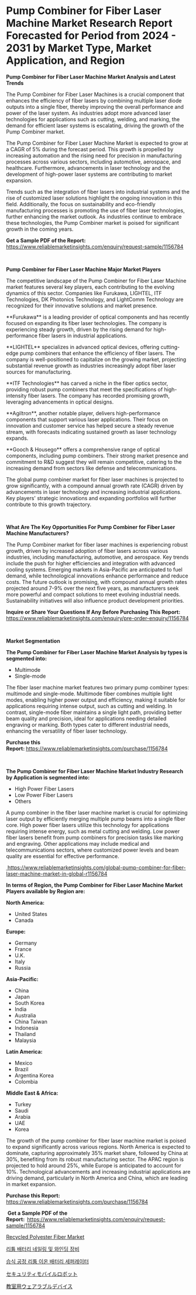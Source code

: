 <p><h1>Pump Combiner for Fiber Laser Machine Market Research Report Forecasted for Period from 2024 -  2031 by Market Type, Market Application, and Region</h1></p><p><strong>Pump Combiner for Fiber Laser Machine Market Analysis and Latest Trends</strong></p>
<p><p>The Pump Combiner for Fiber Laser Machines is a crucial component that enhances the efficiency of fiber lasers by combining multiple laser diode outputs into a single fiber, thereby improving the overall performance and power of the laser system. As industries adopt more advanced laser technologies for applications such as cutting, welding, and marking, the demand for efficient laser systems is escalating, driving the growth of the Pump Combiner market.</p><p>The Pump Combiner for Fiber Laser Machine Market is expected to grow at a CAGR of 5% during the forecast period. This growth is propelled by increasing automation and the rising need for precision in manufacturing processes across various sectors, including automotive, aerospace, and healthcare. Furthermore, advancements in laser technology and the development of high-power laser systems are contributing to market expansion. </p><p>Trends such as the integration of fiber lasers into industrial systems and the rise of customized laser solutions highlight the ongoing innovation in this field. Additionally, the focus on sustainability and eco-friendly manufacturing processes is promoting the use of fiber laser technologies, further enhancing the market outlook. As industries continue to embrace these technologies, the Pump Combiner market is poised for significant growth in the coming years.</p></p>
<p><strong>Get a Sample PDF of the Report:&nbsp;</strong> <a href="https://www.reliablemarketinsights.com/enquiry/request-sample/1156784">https://www.reliablemarketinsights.com/enquiry/request-sample/1156784</a></p>
<p>&nbsp;</p>
<p><strong>Pump Combiner for Fiber Laser Machine Major Market Players</strong></p>
<p><p>The competitive landscape of the Pump Combiner for Fiber Laser Machine market features several key players, each contributing to the evolving dynamics of this sector. Companies like Furukawa, LIGHTEL, ITF Technologies, DK Photonics Technology, and LightComm Technology are recognized for their innovative solutions and market presence. </p><p>**Furukawa** is a leading provider of optical components and has recently focused on expanding its fiber laser technologies. The company is experiencing steady growth, driven by the rising demand for high-performance fiber lasers in industrial applications. </p><p>**LIGHTEL** specializes in advanced optical devices, offering cutting-edge pump combiners that enhance the efficiency of fiber lasers. The company is well-positioned to capitalize on the growing market, projecting substantial revenue growth as industries increasingly adopt fiber laser sources for manufacturing.</p><p>**ITF Technologies** has carved a niche in the fiber optics sector, providing robust pump combiners that meet the specifications of high-intensity fiber lasers. The company has recorded promising growth, leveraging advancements in optical designs.</p><p>**Agiltron**, another notable player, delivers high-performance components that support various laser applications. Their focus on innovation and customer service has helped secure a steady revenue stream, with forecasts indicating sustained growth as laser technology expands.</p><p>**Gooch & Housego** offers a comprehensive range of optical components, including pump combiners. Their strong market presence and commitment to R&D suggest they will remain competitive, catering to the increasing demand from sectors like defense and telecommunications.</p><p>The global pump combiner market for fiber laser machines is projected to grow significantly, with a compound annual growth rate (CAGR) driven by advancements in laser technology and increasing industrial applications. Key players' strategic innovations and expanding portfolios will further contribute to this growth trajectory.</p></p>
<p>&nbsp;</p>
<p><strong>What Are The Key Opportunities For Pump Combiner for Fiber Laser Machine Manufacturers?</strong></p>
<p><p>The Pump Combiner market for fiber laser machines is experiencing robust growth, driven by increased adoption of fiber lasers across various industries, including manufacturing, automotive, and aerospace. Key trends include the push for higher efficiencies and integration with advanced cooling systems. Emerging markets in Asia-Pacific are anticipated to fuel demand, while technological innovations enhance performance and reduce costs. The future outlook is promising, with compound annual growth rates projected around 7-9% over the next five years, as manufacturers seek more powerful and compact solutions to meet evolving industrial needs. Sustainability initiatives will also influence product development priorities.</p></p>
<p><strong>Inquire or Share Your Questions If Any Before Purchasing This Report:</strong> <a href="https://www.reliablemarketinsights.com/enquiry/pre-order-enquiry/1156784">https://www.reliablemarketinsights.com/enquiry/pre-order-enquiry/1156784</a></p>
<p>&nbsp;</p>
<p><strong>Market Segmentation</strong></p>
<p><strong>The Pump Combiner for Fiber Laser Machine Market Analysis by types is segmented into:</strong></p>
<p><ul><li>Multimode</li><li>Single-mode</li></ul></p>
<p><p>The fiber laser machine market features two primary pump combiner types: multimode and single-mode. Multimode fiber combines multiple light modes, enabling higher power output and efficiency, making it suitable for applications requiring intense output, such as cutting and welding. In contrast, single-mode fiber maintains a single light path, providing better beam quality and precision, ideal for applications needing detailed engraving or marking. Both types cater to different industrial needs, enhancing the versatility of fiber laser technology.</p></p>
<p><strong>Purchase this Report:&nbsp;</strong><a href="https://www.reliablemarketinsights.com/purchase/1156784">https://www.reliablemarketinsights.com/purchase/1156784</a></p>
<p>&nbsp;</p>
<p><strong>The Pump Combiner for Fiber Laser Machine Market Industry Research by Application is segmented into:</strong></p>
<p><ul><li>High Power Fiber Lasers</li><li>Low Power Fiber Lasers</li><li>Others</li></ul></p>
<p><p>A pump combiner in the fiber laser machine market is crucial for optimizing laser output by efficiently merging multiple pump beams into a single fiber core. High power fiber lasers utilize this technology for applications requiring intense energy, such as metal cutting and welding. Low power fiber lasers benefit from pump combiners for precision tasks like marking and engraving. Other applications may include medical and telecommunications sectors, where customized power levels and beam quality are essential for effective performance.</p></p>
<p><a href="https://www.reliablemarketinsights.com/global-pump-combiner-for-fiber-laser-machine-market-in-global-r1156784">&nbsp;https://www.reliablemarketinsights.com/global-pump-combiner-for-fiber-laser-machine-market-in-global-r1156784</a></p>
<p><strong>In terms of Region, the Pump Combiner for Fiber Laser Machine Market Players available by Region are:</strong></p>
<p>
    <p> <strong> North America: </strong>
        <ul>
            <li>United States</li>
            <li>Canada</li>
        </ul>
        </p> 
    <p> <strong> Europe: </strong>
        <ul>
            <li>Germany</li>
            <li>France</li>
            <li>U.K.</li>
            <li>Italy</li>
            <li>Russia</li>
        </ul>
        </p> 
    <p> <strong> Asia-Pacific: </strong>
        <ul>
            <li>China</li>
            <li>Japan</li>
            <li>South Korea</li>
            <li>India</li>
            <li>Australia</li>
            <li>China Taiwan</li>
            <li>Indonesia</li>
            <li>Thailand</li>
            <li>Malaysia</li>
        </ul>
        </p> 
    <p> <strong> Latin America: </strong>
        <ul>
            <li>Mexico</li>
            <li>Brazil</li>
            <li>Argentina Korea</li>
            <li>Colombia</li>
        </ul>
        </p> 
    <p> <strong> Middle East & Africa: </strong>
        <ul>
            <li>Turkey</li>
            <li>Saudi</li>
            <li>Arabia</li>
            <li>UAE</li>
            <li>Korea</li>
        </ul>
    </p>
    </p>
<p><p>The growth of the pump combiner for fiber laser machine market is poised to expand significantly across various regions. North America is expected to dominate, capturing approximately 35% market share, followed by China at 30%, benefiting from its robust manufacturing sector. The APAC region is projected to hold around 25%, while Europe is anticipated to account for 10%. Technological advancements and increasing industrial applications are driving demand, particularly in North America and China, which are leading in market expansion.</p></p>
<p><strong>Purchase this Report: </strong><a href="https://www.reliablemarketinsights.com/purchase/1156784">https://www.reliablemarketinsights.com/purchase/1156784</a></p>
<p>&nbsp;<strong>Get a Sample PDF of the Report:&nbsp;&nbsp;</strong><a href="https://www.reliablemarketinsights.com/enquiry/request-sample/1156784">https://www.reliablemarketinsights.com/enquiry/request-sample/1156784</a></p>
<p><strong></strong></p>
<p><p><a href="https://issuu.com/reportprime-2/docs/recycled-polyester-fiber-market-siz_d70e21ec8aabdf">Recycled Polyester Fiber Market</a></p><p><a href="https://medium.com/@raymondscott65444/%EC%84%B8%EA%B3%84-lithium-battery-nailing-and-winding-equipment-market-%EC%9D%80-2024%EC%97%90%EC%84%9C-2031%EB%A1%9C-%EC%97%B0%ED%8F%89%EA%B7%A0-%EC%A6%9D%EA%B0%80%EC%9C%A8%EC%9D%84-%EB%B3%B4%EC%9D%BC-%EA%B2%83%EC%9C%BC%EB%A1%9C-%EC%98%88%EC%83%81%EB%90%A9%EB%8B%88%EB%8B%A4-54d86c908999">리튬 배터리 네일링 및 와인딩 장비</a></p><p><a href="https://medium.com/@raymondscott65444/2024%EB%85%84%EB%B6%80%ED%84%B0-2031%EB%85%84%EA%B9%8C%EC%A7%80-%EC%8A%B5%EC%8B%9D-%EA%B3%B5%EC%A0%95-%EB%A6%AC%ED%8A%AC-%EC%9D%B4%EC%98%A8-%EB%B0%B0%ED%84%B0%EB%A6%AC-%EB%B6%84%EB%A6%AC%EB%A7%89-%EC%8B%9C%EC%9E%A5%EC%9D%B4-%EC%96%B4%EB%96%BB%EA%B2%8C-%EB%B3%80%ED%99%94%ED%95%98%EA%B3%A0-%EC%9E%88%EB%82%98%EC%9A%94-c12ad302bd03">습식 공정 리튬 이온 배터리 세퍼레이터</a></p><p><a href="https://medium.com/@jaydawisoky2014/security-mobile-robots-market-%E3%81%AF-%E3%82%B3%E3%82%B9%E3%83%88%E7%AE%A1%E7%90%86%E3%81%A8%E5%8A%B9%E7%8E%87%E5%90%91%E4%B8%8A%E3%82%92%E5%84%AA%E5%85%88%E3%81%97%E3%81%BE%E3%81%99-%E3%81%95%E3%82%89%E3%81%AB-%E5%A0%B1%E5%91%8A%E6%9B%B8%E3%81%AF%E5%B8%82%E5%A0%B4%E3%81%AE%E9%9C%80%E8%A6%81%E9%9D%A2%E3%81%A8%E4%BE%9B%E7%B5%A6%E9%9D%A2%E3%81%AE%E4%B8%A1%E6%96%B9%E3%82%92%E3%82%AB%E3%83%90%E3%83%BC%E3%81%97%E3%81%A6%E3%81%84%E3%81%BE%E3%81%99-security-mobile-c8f6f10f4039">セキュリティモバイルロボット</a></p><p><a href="https://medium.com/@jaydawisoky2014/classroom-wearables-devices-market-%E3%81%AE%E3%82%B0%E3%83%AD%E3%83%BC%E3%83%90%E3%83%AB%E5%B8%82%E5%A0%B4%E6%A6%82%E8%A6%81%E3%81%AF-%E4%B8%96%E7%95%8C%E3%81%8A%E3%82%88%E3%81%B3%E4%B8%BB%E8%A6%81%E5%B8%82%E5%A0%B4%E3%81%AB%E3%81%8A%E3%81%91%E3%82%8B%E6%A5%AD%E7%95%8C%E3%81%AB%E5%BD%B1%E9%9F%BF%E3%82%92%E4%B8%8E%E3%81%88%E3%82%8B%E4%B8%BB%E8%A6%81%E3%81%AA%E3%83%88%E3%83%AC%E3%83%B3%E3%83%89%E3%81%AB%E3%81%A4%E3%81%84%E3%81%A6-%E7%8B%AC%E8%87%AA%E3%81%AE%E8%A6%96%E7%82%B9%E3%82%92%E6%8F%90%E4%BE%9B%E3%81%97%E3%81%BE%E3%81%99-5ec550009580">教室用ウェアラブルデバイス</a></p></p>